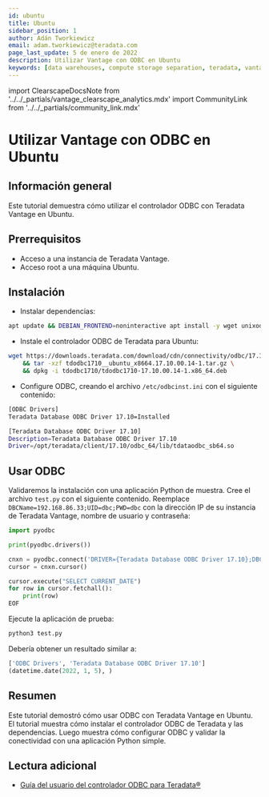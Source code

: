 ```yaml
---
id: ubuntu
title: Ubuntu
sidebar_position: 1
author: Adán Tworkiewicz
email: adam.tworkiewicz@teradata.com
page_last_update: 5 de enero de 2022
description: Utilizar Vantage con ODBC en Ubuntu
keywords: [data warehouses, compute storage separation, teradata, vantage, cloud data platform, object storage, business intelligence, enterprise analytics, odbc, ubuntu]
---
```


import ClearscapeDocsNote from '../../_partials/vantage_clearscape_analytics.mdx'
import CommunityLink from '../../_partials/community_link.mdx'

# Utilizar Vantage con ODBC en Ubuntu

## Información general

Este tutorial demuestra cómo utilizar el controlador ODBC con Teradata Vantage en Ubuntu.

## Prerrequisitos

* Acceso a una instancia de Teradata Vantage.
    <ClearscapeDocsNote/>
* Acceso root a una máquina Ubuntu.

## Instalación

* Instalar dependencias:

```bash
apt update && DEBIAN_FRONTEND=noninteractive apt install -y wget unixodbc unixodbc-dev iodbc python3-pip
```

* Instale el controlador ODBC de Teradata para Ubuntu:
```bash
wget https://downloads.teradata.com/download/cdn/connectivity/odbc/17.10.x.x/tdodbc1710__ubuntu_x8664.17.10.00.14-1.tar.gz \
    && tar -xzf tdodbc1710__ubuntu_x8664.17.10.00.14-1.tar.gz \
    && dpkg -i tdodbc1710/tdodbc1710-17.10.00.14-1.x86_64.deb
```

* Configure ODBC, creando el archivo `/etc/odbcinst.ini` con el siguiente contenido:
```bash
[ODBC Drivers]
Teradata Database ODBC Driver 17.10=Installed

[Teradata Database ODBC Driver 17.10]
Description=Teradata Database ODBC Driver 17.10
Driver=/opt/teradata/client/17.10/odbc_64/lib/tdataodbc_sb64.so
```

## Usar ODBC

Validaremos la instalación con una aplicación Python de muestra. Cree el archivo `test.py` con el siguiente contenido.
Reemplace `DBCName=192.168.86.33;UID=dbc;PWD=dbc` con la dirección IP de su instancia de Teradata Vantage, nombre de usuario y contraseña:

```python
import pyodbc

print(pyodbc.drivers())

cnxn = pyodbc.connect('DRIVER={Teradata Database ODBC Driver 17.10};DBCName=192.168.86.33;UID=dbc;PWD=dbc;')
cursor = cnxn.cursor()

cursor.execute("SELECT CURRENT_DATE")
for row in cursor.fetchall():
    print(row)
EOF
```

Ejecute la aplicación de prueba:

```python
python3 test.py
```

Debería obtener un resultado similar a:

```python
['ODBC Drivers', 'Teradata Database ODBC Driver 17.10']
(datetime.date(2022, 1, 5), )
```

## Resumen

Este tutorial demostró cómo usar ODBC con Teradata Vantage en Ubuntu. El tutorial muestra cómo instalar el controlador ODBC de Teradata y las dependencias. Luego muestra cómo configurar ODBC y validar la conectividad con una aplicación Python simple.

## Lectura adicional
* [Guía del usuario del controlador ODBC para Teradata®](https://docs.teradata.com/search/all?query=ODBC+Driver+for+Teradata+User+Guide&filters=ft%3AisBook~%22true%22&sort=last_update)

<CommunityLink />